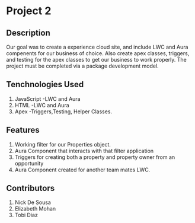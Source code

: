 # Project 2

## Description

Our goal was to create a experience cloud site, and include LWC and Aura compenents for our business of choice. Also create apex classes, triggers, and testing for the apex classes to get our business to work properly. The project must be completed via a package development model.

## Tenchnologies Used
1. JavaScript -LWC and Aura
2. HTML -LWC and Aura
3. Apex -Triggers,Testing, Helper Classes.

## Features
1. Working filter for our Properties object.
2. Aura Component that interacts with that filter application
3. Triggers for creating both a property and property owner from an opportunity
4. Aura Component created for another team mates LWC.

## Contributors
1. Nick De Sousa
2. Elizabeth Mohan
3. Tobi Diaz

